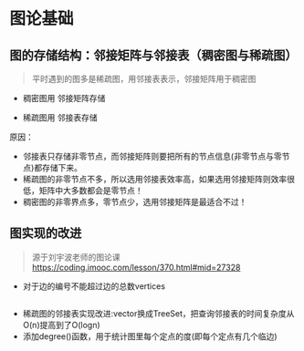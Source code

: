 # 图论基础

## 图的存储结构：邻接矩阵与邻接表（稠密图与稀疏图）

> 平时遇到的图多是稀疏图，用邻接表表示，邻接矩阵用于稠密图

+ 稠密图用 邻接矩阵存储

+ 稀疏图用 邻接表存储

原因：

+ 邻接表只存储非零节点，而邻接矩阵则要把所有的节点信息(非零节点与零节点)都存储下来。
+ 稀疏图的非零节点不多，所以选用邻接表效率高，如果选用邻接矩阵则效率很低，矩阵中大多数都会是零节点！
+ 稠密图的非零界点多，零节点少，选用邻接矩阵是最适合不过！

## 图实现的改进

> 源于刘宇波老师的图论课 https://coding.imooc.com/lesson/370.html#mid=27328

+ 对于边的编号不能超过边的总数vertices
  ```java
  
  ```
+ 稀疏图的邻接表实现改进:vector换成TreeSet，把查询邻接表的时间复杂度从O(n)提高到了O(logn)
+ 添加degree()函数，用于统计图里每个定点的度(即每个定点有几个临边)


